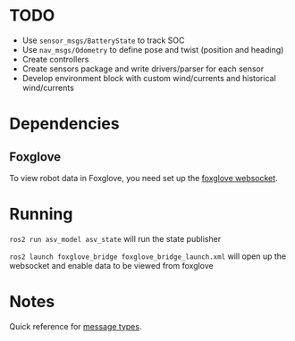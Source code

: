 # TODO
- Use `sensor_msgs/BatteryState` to track SOC
- Use `nav_msgs/Odometry` to define pose and twist (position and heading)
- Create controllers
- Create sensors package and write drivers/parser for each sensor
- Develop environment block with custom wind/currents and historical wind/currents

# Dependencies
## Foxglove
To view robot data in Foxglove, you need set up the [foxglove websocket](https://docs.foxglove.dev/docs/connecting-to-data/ros-foxglove-bridge/).

# Running
`ros2 run asv_model asv_state`
will run the state publisher

`ros2 launch foxglove_bridge foxglove_bridge_launch.xml`
will open up the websocket and enable data to be viewed from foxglove

# Notes
Quick reference for [message types](https://github.com/ros2/common_interfaces).

